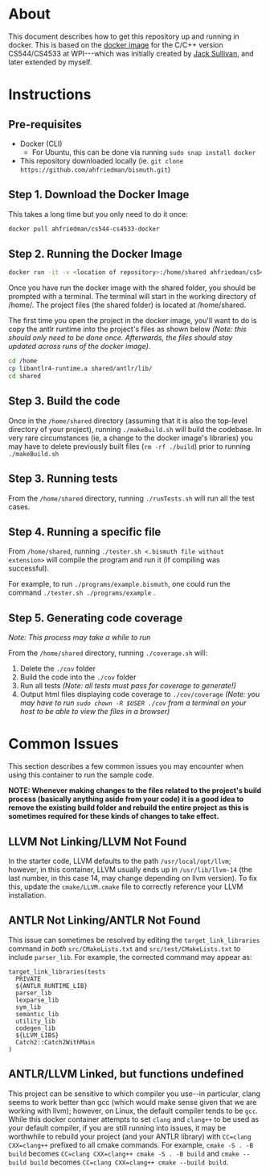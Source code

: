 # About

This document describes how to get this repository up and running in docker. This is based on the [docker image](https://github.com/ahfriedman/cs544-cs4533-docker) for the C/C++ version CS544/CS4533 at WPI---which was initially created by [Jack Sullivan](https://github.com/jhsul), and later extended by myself. 

# Instructions 

## Pre-requisites

* Docker (CLI) 
  * For Ubuntu, this can be done via running `sudo snap install docker`
* This repository downloaded locally (ie. `git clone https://github.com/ahfriedman/bismuth.git`)

## Step 1. Download the Docker Image

This takes a long time but you only need to do it once:

```sh
docker pull ahfriedman/cs544-cs4533-docker
```

## Step 2. Running the Docker Image 


```sh
docker run -it -v <location of repository>:/home/shared ahfriedman/cs544-cs4533-docker
```

Once you have run the docker image with the shared folder, you should be prompted with a terminal. The terminal will start in the working directory of /home/. The project files (the shared folder) is located at /home/shared. 

The first time you open the project in the docker image, you'll want to do is copy the antlr runtime into the project's files as shown below *(Note: this should only need to be done once. Afterwards, the files should stay updated across runs of the docker image)*.

```sh
cd /home
cp libantlr4-runtime.a shared/antlr/lib/
cd shared
```

## Step 3. Build the code

Once in the `/home/shared` directory (assuming that it is also the top-level directory of your project), running `./makeBuild.sh` will build the codebase. In very rare circumstances (ie, a change to the docker image's libraries) you may have to delete previously built files (`rm -rf ./build`) prior to running `./makeBuild.sh`

## Step 3. Running tests

From the `/home/shared` directory, running `./runTests.sh` will run all the test cases. 

## Step 4. Running a specific file 

From `/home/shared`, running `./tester.sh <.bismuth file without extension>` will compile the program and run it (if compiling was successful). 

For example, to run `./programs/example.bismuth`, one could run the command `./tester.sh ./programs/example` .

## Step 5. Generating code coverage
*Note: This process may take a while to run*

From the `/home/shared` directory, running `./coverage.sh` will: 
1. Delete the `./cov` folder
2. Build the code into the `./cov` folder
3. Run all tests *(Note: all tests must pass for coverage to generate!)*
4. Output html files displaying code coverage to `./cov/coverage` *(Note: you may have to run `sudo chown -R $USER ./cov` from a terminal on your host to be able to view the files in a browser)*



# Common Issues

This section describes a few common issues you may encounter when using this container
to run the sample code. 

**NOTE: Whenever making changes to the files related to the project's build process (basically anything aside from your code) it is a good idea to remove the existing build folder and rebuild the entire project as this is sometimes required for these kinds of changes to take effect.**

## LLVM Not Linking/LLVM Not Found

In the starter code, LLVM defaults to the path `/usr/local/opt/llvm`; however, in this container, 
LLVM usually ends up in `/usr/lib/llvm-14` (the last number, in this case 14, may change depending on llvm version).
To fix this, update the `cmake/LLVM.cmake` file to correctly reference your LLVM installation. 

## ANTLR Not Linking/ANTLR Not Found

This issue can sometimes be resolved by editing the 
`target_link_libraries` command in *both* 
`src/CMakeLists.txt` and `src/test/CMakeLists.txt` to 
include `parser_lib`. For example, the corrected command 
may appear as: 

```
target_link_libraries(tests 
  PRIVATE
  ${ANTLR_RUNTIME_LIB}
  parser_lib
  lexparse_lib
  sym_lib
  semantic_lib
  utility_lib
  codegen_lib
  ${LLVM_LIBS}
  Catch2::Catch2WithMain
)
```

## ANTLR/LLVM Linked, but functions undefined

This project can be sensitive to which compiler you use--in particular, clang seems to work better than gcc (which would make sense given that we are working with llvm); however, on Linux, the default compiler tends to be `gcc`. While this docker container attempts to set `clang` and `clang++` to be used as your default compiler, if you are still running into issues, it may be worthwhile to rebuild your project (and your ANTLR library) with `CC=clang CXX=clang++` prefixed to all cmake commands. For example, 
`cmake -S . -B build` becomes `CC=clang CXX=clang++ cmake -S . -B build` and `cmake --build build` becomes `CC=clang CXX=clang++ cmake --build build`. 
